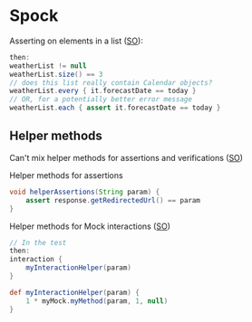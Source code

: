 # Spock

Asserting on elements in a list ([SO](https://stackoverflow.com/questions/13138769/asserting-on-a-list-of-items-in-spock)):

```groovy
then:
weatherList != null
weatherList.size() == 3
// does this list really contain Calendar objects?
weatherList.every { it.forecastDate == today }
// OR, for a potentially better error message
weatherList.each { assert it.forecastDate == today }
```

## Helper methods

Can't mix helper methods for assertions and verifications ([SO](https://stackoverflow.com/a/55942852/125246))

Helper methods for assertions

```groovy
void helperAssertions(String param) {
    assert response.getRedirectedUrl() == param
}
```

Helper methods for Mock interactions ([SO](https://stackoverflow.com/a/37837499/125246))

```groovy
// In the test
then:
interaction {
    myInteractionHelper(param)
}

def myInteractionHelper(param) {
    1 * myMock.myMethod(param, 1, null)
}
```